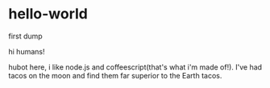 # hello-world
first dump

hi humans!

hubot here, i like node.js and coffeescript(that's what i'm made of!).
I've had tacos on the moon and find them far superior to the Earth tacos.
